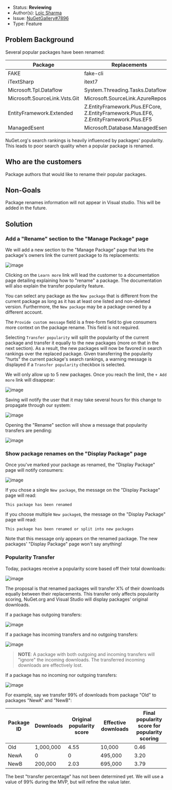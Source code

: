 * Status: **Reviewing**
* Author(s): [Loïc Sharma](https://github.com/loic-sharma)
* Issue: [NuGetGallery#7896](https://github.com/NuGet/NuGetGallery/issues/7896)
* Type: Feature

## Problem Background

Several popular packages have been renamed:

Package | Replacements
-- | --
FAKE | fake-cli
iTextSharp | itext7
Microsoft.Tpl.Dataflow | System.Threading.Tasks.Dataflow
Microsoft.SourceLink.Vsts.Git | Microsoft.SourceLink.AzureRepos.Git
EntityFramework.Extended | Z.EntityFramework.Plus.EFCore, Z.EntityFramework.Plus.EF6, Z.EntityFramework.Plus.EF5
ManagedEsent | Microsoft.Database.ManagedEsent

NuGet.org's search rankings is heavily influenced by packages' popularity. This leads to poor search quality when a popular package is renamed.

## Who are the customers

Package authors that would like to rename their popular packages.

## Non-Goals

Package renames information will not appear in Visual studio. This will be added in the future.

## Solution

### Add a "Rename" section to the "Manage Package" page

We will add a new section to the "Manage Package" page that lets the package's owners link the current package to its replacements:

![image](https://user-images.githubusercontent.com/737941/77343450-ea787300-6cee-11ea-95f1-935ffc452fd1.png)

Clicking on the `Learn more` link will lead the customer to a documentation page detailing explaining how to "rename" a package. The documentation will also explain the transfer popularity feature.

You can select any package as the `New package` that is different from the current package as long as it has at least one listed and non-deleted version. Furthermore, the `New package` may be a package owned by a different account.

The `Provide custom message` field is a free-form field to give consumers more context on the package rename. This field is not required.

Selecting `Transfer popularity` will split the popularity of the current package and transfer it equally to the new packages (more on that in the next section). As a result, the new packages will now be favored in search rankings over the replaced package. Given transferring the popularity "hurts" the current package's search rankings, a warning message is displayed if a `Transfer popularity` checkbox is selected.

We will only allow up to 5 new packages. Once you reach the limit, the `+ Add more` link will disappear:

![image](https://user-images.githubusercontent.com/737941/79151860-146a0600-7d80-11ea-9449-bae28e6f527e.png)

Saving will notify the user that it may take several hours for this change to propagate through our system:

![image](https://user-images.githubusercontent.com/737941/79152031-5c892880-7d80-11ea-9bf3-82f09bcd4835.png)

Opening the "Rename" section will show a message that popularity transfers are pending:

![image](https://user-images.githubusercontent.com/737941/79151940-3794b580-7d80-11ea-82d8-09d4347dd235.png)

### Show package renames on the "Display Package" page

Once you've marked your package as renamed, the "Display Package" page will notify consumers:

![image](https://user-images.githubusercontent.com/737941/79152134-83dff580-7d80-11ea-9948-8b94802fe84f.png)

If you chose a single `New package`, the message on the "Display Package" page will read:

	This package has been renamed

If you choose multiple `New package`s, the message on the "Display Package" page will read:

	This package has been renamed or split into new packages

Note that this message only appears on the renamed package. The new packages' "Display Package" page won't say anything!

### Popularity Transfer
Today, packages receive a popularity score based off their total downloads:

![image](https://user-images.githubusercontent.com/737941/79152203-a40fb480-7d80-11ea-9b33-221cda34fd23.png)

The proposal is that renamed packages will transfer X% of their downloads equally between their replacements. This transfer only affects popularity scoring, NuGet.org and Visual Studio will display packages' original downloads.

If a package has outgoing transfers:

![image](https://user-images.githubusercontent.com/737941/79152226-ac67ef80-7d80-11ea-8518-a3ed4d24ce07.png)

If a package has incoming transfers and no outgoing transfers:

![image](https://user-images.githubusercontent.com/737941/79152279-c30e4680-7d80-11ea-90a4-d27ceac34957.png)

> **NOTE**: A package with both outgoing and incoming transfers will "ignore" the incoming downloads. The transferred incoming downloads are effectively lost.

If a package has no incoming nor outgoing transfers:

![image](https://user-images.githubusercontent.com/737941/79152203-a40fb480-7d80-11ea-9b33-221cda34fd23.png)


For example, say we transfer 99% of downloads from package "Old" to packages "NewA" and "NewB":

Package ID | Downloads | Original popularity score | Effective downloads | Final popularity score for popularity scoring
-- | -- | -- | -- | --
Old | 1,000,000 | 4.55 | 10,000 | 0.46
NewA | 0 | 0 | 495,000 | 3.20
NewB | 200,000 | 2.03 | 695,000 | 3.79

The best "transfer percentage" has not been determined yet. We will use a value of 99% during the MVP, but will refine the value later.